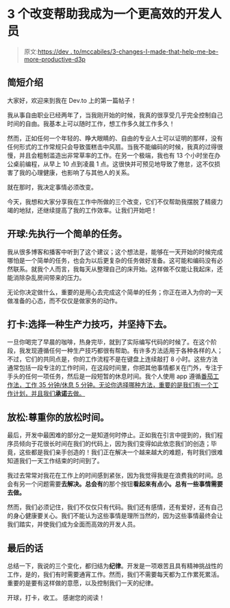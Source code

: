 # 3 个改变帮助我成为一个更高效的开发人员

> 原文:[https://dev . to/mccabiles/3-changes-I-made-that-help-me-be-more-productive-d3p](https://dev.to/mccabiles/3-changes-i-made-that-helped-me-become-more-productive-d3p)

## [](#short-introduction)简短介绍

大家好，欢迎来到我在 Dev.to 上的第一篇帖子！

我从事自由职业已经两年了，当我刚开始的时候，我真的很享受几乎完全控制自己时间的自由。我基本上可以随时工作，想工作多久就工作多久！

然而，正如任何一个年轻的、睁大眼睛的、自由的专业人士可以证明的那样，没有任何形式的工作常规只会导致蛋糕击中风扇。当我不能编码的时候，我真的过得很慢，并且会粗制滥造出非常草率的工作。在另一个极端，我也有 13 个小时坐在办公桌前编程，从早上 10 点到凌晨 1 点。这很快并可预见地导致了倦怠，这不仅损害了我的心理健康，也影响了与其他人的关系。

就在那时，我决定事情必须改变。

今天，我想和大家分享我在工作中所做的三个改变，它们不仅帮助我摆脱了精疲力竭的地狱，还继续提高了我的工作效率。让我们开始吧！

## [](#kick-off-perform-a-simple-task-first)开球:先执行一个简单的任务。

我从很多博客和播客中听到了这个建议；这个想法是，能够在一天开始的时候完成哪怕是一个简单的任务，也会为以后更复杂的任务做好准备。这可能和编码没有必然联系。就我个人而言，我每天从整理自己的床开始。这样做不仅能让我起床，还能消除杂乱房间带来的压力。

无论你决定做什么，重要的是用心去完成这个简单的任务；你正在进入为你的一天做准备的心态，而不仅仅是做家务的动作。

## [](#clock-in-choose-a-productivity-technique-and-commit-to-it)打卡:选择一种生产力技巧，并坚持下去。

一旦你喝完了早晨的咖啡，热身完毕，就到了实际编写代码的时候了。在这个阶段，我发现遵循任何一种生产技巧都很有帮助。有许多方法适用于各种各样的人；不过，它们的共同点是，你的工作流程不是在键盘上连续敲打 8 小时。这些方法通常包括一段专注的工作时间，在这段时间里，你把其他事情都关在门外，专注于手头的任何一项任务，然后是一段短暂的休息时间。我个人使用 app 遵循[番茄工作法，工作 35 分钟/休息 5 分钟。无论你选择哪种方法，重要的是我们有一个工作计划，并且我们**承诺**去做。](https://play.google.com/store/apps/details?id=com.devwispy.pomeapp&hl=en)

## [](#wind-down-respect-your-down-time)放松:尊重你的放松时间。

最后，开发中最困难的部分之一是知道何时停止。正如我在引言中提到的，我们程序员倾向于花很长时间在我们的代码上，因为我们变得如此依恋我们的创造；毕竟，这些都是我们亲手创造的！我们正在解决一个越来越大的难题，有时我们很难知道我们一天工作结束的时间到了。

我过去常常对我花在工作上的时间感到紧张，因为我觉得我是在浪费我的时间。总会有另一个问题需要**去解决。总会有**的那个按钮**看起来有点小。总有一些事情需要去做。**

然而，我们必须记住，我们不仅仅只有代码。我们还有感情，还有爱好，还有自己的身心健康要关心。我们不能认为这些事情是理所当然的，因为这些事情最终会让我们踏实，并使我们成为全面而高效的开发人员。

## [](#final-words)最后的话

总结一下，我说的三个变化，都归结为**纪律**。开发是一项艰苦且具有精神挑战性的工作，是的，我们有时需要通宵工作。然而，我们不需要每天都为工作累死累活。重要的是要有这样做的意愿，以及控制我们一天的纪律。

开球，打卡，收工。
感谢您的阅读！